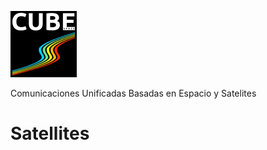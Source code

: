 
![Screenshot](https://github.com/davidsnege/CUBES/blob/main/DesignMKT/img/negro.png?raw=true)

Comunicaciones Unificadas Basadas en Espacio y Satelites

# Satellites
